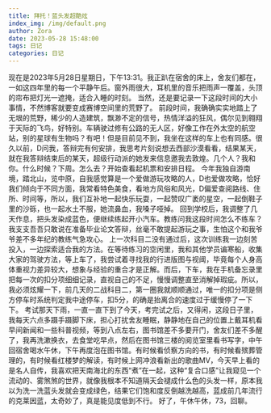 ```yaml
---
title: 拜托！蓝头发超酷炫
index_img: /img/default.png
author: Zora
date: 2023-05-28 15:48:00
tags: 日记
categories: 日记
---
```



现在是2023年5月28日星期日，下午13:31。我正趴在宿舍的床上，舍友们都在，一如这四年里的每一个平静午后。窗外雨很大，耳机里的音乐把雨声一覆盖，头顶的帘布把灯光一遮掩，适合入睡的时刻。
当然，还是要记录一下这段时间的大小事情，不然博客就要变成赛博空间里的荒野了。
前段时间，我确确实实地踏上了无垠的荒野，稀少的人造建筑，飘渺不定的信号，热情洋溢的狂风，偶尔见到翱翔于天际的飞鸟，好特别。车辆驶过修有公路的无人区，好像工作在外太空的航空站，别的星球有生物吗？有吧！但是目前见不到，我坐在这样的车上也有同感。很久以前，D问我，答辩完有何安排，我思考片刻说想去西部沙漠看看，结果某天，就在我答辩结束后的某天，超级行动派的她发来信息邀我去敦煌。几个人？我和你。什么时候？下周。怎么去？开始查看起机票和安排日程。
今年我独自游南境，踏北山，览中原，自我感觉算是一个爱做游玩攻略的人，D也爱做攻略，恰好我们倾向于不同方面，我常看特色美食，看地方风俗和风光，D偏爱查阅路线、住所、时间等，所以，我们互补地一起快乐玩耍，一起赞叹广袤的星空，一起倒鞋子里的沙砾，也一起水土不服，她流鼻血，我嗓子哑掉。
回到学校后，我调整了几天作息，把头发染成蓝色，便继续练起开小汽车。教练问我这段时间怎么不练车？我支支吾吾只敢说在准备毕业论文答辩，丝毫不敢提起游玩之事，生怕这个和我爷爷差不多年纪的教练气急攻心。
上一次科目二没有通过后，这次训练我一边刻苦投入，一边探索适合我的方法。在等待练习的空闲里，我和其他学员谝寒船，收集大家的驾驶方法，等上车了，我尝试着寻找我的行进版图与视阈，毕竟每个人身高体重视力差异较大，想象与经验的重合才是正解。而后，下车，我在手机备忘录里把每一次的扣分项细细记录，直视自己的不足，慢慢调整直至消解掉瑕疵。所以，我必须炫耀一下，前几天的二战科目二，第一圈我就顺顺通过，唯一的扣分项是侧方停车时系统判定我中途停车，扣5分，的确是抬离合的速度过于缓慢停了一下下。
考试那天下雨，一直一直下到了今天，考完试之后，又得闲，这段日子里，我每天六点多蹑手蹑脚下床，担心打扰舍友睡眠，静静地在自己的位置上戴耳机看早间新闻和一些科普视频，等到八点左右，图书馆差不多要开门，舍友们差不多醒了，我再洗漱换衣，去食堂吃早点，然后在图书馆三楼的阅览室里看书写字，中午回宿舍喝水午休，下午再度泡在图书馆。有时候看侦察方向的书，有时候看殡葬管理的，有时候看红楼梦的解读，有时候上网冲浪看新出的歌曲MV，今天早上看的是名人自传，我喜欢把天南海北的东西“煮”在一起，这种“复合口感”让我窥见一个流动的、雾煞煞的世界，就像我根本不知道隔天会褪成什么色的头发一样，原本我以为洗一洗蓝头发就会变成绿色，结果它们饱和度反倒越洗越高，蓝成前几年流行的克莱因蓝，太奇妙了，真是能见度低到不行。
好了，午休午休，73，回聊。

